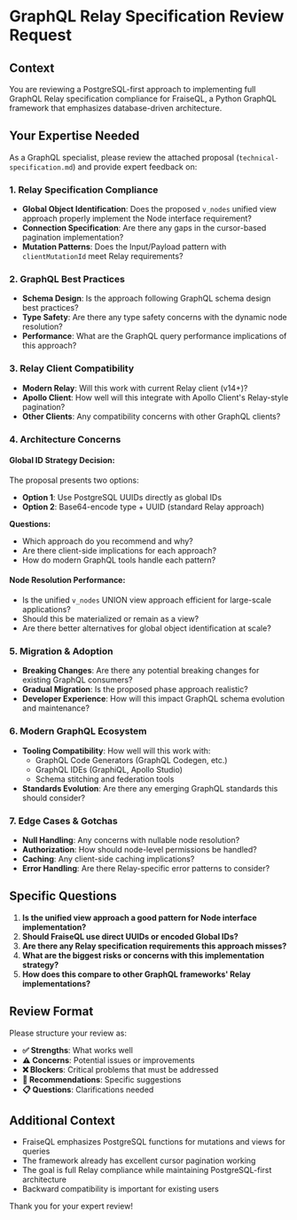 # GraphQL Relay Specification Review Request

## Context

You are reviewing a PostgreSQL-first approach to implementing full GraphQL Relay specification compliance for FraiseQL, a Python GraphQL framework that emphasizes database-driven architecture.

## Your Expertise Needed

As a GraphQL specialist, please review the attached proposal (`technical-specification.md`) and provide expert feedback on:

### 1. Relay Specification Compliance
- **Global Object Identification**: Does the proposed `v_nodes` unified view approach properly implement the Node interface requirement?
- **Connection Specification**: Are there any gaps in the cursor-based pagination implementation?
- **Mutation Patterns**: Does the Input/Payload pattern with `clientMutationId` meet Relay requirements?

### 2. GraphQL Best Practices
- **Schema Design**: Is the approach following GraphQL schema design best practices?
- **Type Safety**: Are there any type safety concerns with the dynamic node resolution?
- **Performance**: What are the GraphQL query performance implications of this approach?

### 3. Relay Client Compatibility
- **Modern Relay**: Will this work with current Relay client (v14+)?
- **Apollo Client**: How well will this integrate with Apollo Client's Relay-style pagination?
- **Other Clients**: Any compatibility concerns with other GraphQL clients?

### 4. Architecture Concerns

#### Global ID Strategy Decision:
The proposal presents two options:
- **Option 1**: Use PostgreSQL UUIDs directly as global IDs
- **Option 2**: Base64-encode type + UUID (standard Relay approach)

**Questions:**
- Which approach do you recommend and why?
- Are there client-side implications for each approach?
- How do modern GraphQL tools handle each pattern?

#### Node Resolution Performance:
- Is the unified `v_nodes` UNION view approach efficient for large-scale applications?
- Should this be materialized or remain as a view?
- Are there better alternatives for global object identification at scale?

### 5. Migration & Adoption
- **Breaking Changes**: Are there any potential breaking changes for existing GraphQL consumers?
- **Gradual Migration**: Is the proposed phase approach realistic?
- **Developer Experience**: How will this impact GraphQL schema evolution and maintenance?

### 6. Modern GraphQL Ecosystem
- **Tooling Compatibility**: How well will this work with:
  - GraphQL Code Generators (GraphQL Codegen, etc.)
  - GraphQL IDEs (GraphiQL, Apollo Studio)
  - Schema stitching and federation tools
- **Standards Evolution**: Are there any emerging GraphQL standards this should consider?

### 7. Edge Cases & Gotchas
- **Null Handling**: Any concerns with nullable node resolution?
- **Authorization**: How should node-level permissions be handled?
- **Caching**: Any client-side caching implications?
- **Error Handling**: Are there Relay-specific error patterns to consider?

## Specific Questions

1. **Is the unified view approach a good pattern for Node interface implementation?**
2. **Should FraiseQL use direct UUIDs or encoded Global IDs?**
3. **Are there any Relay specification requirements this approach misses?**
4. **What are the biggest risks or concerns with this implementation strategy?**
5. **How does this compare to other GraphQL frameworks' Relay implementations?**

## Review Format

Please structure your review as:
- **✅ Strengths**: What works well
- **⚠️ Concerns**: Potential issues or improvements
- **❌ Blockers**: Critical problems that must be addressed
- **🔧 Recommendations**: Specific suggestions
- **📋 Questions**: Clarifications needed

## Additional Context

- FraiseQL emphasizes PostgreSQL functions for mutations and views for queries
- The framework already has excellent cursor pagination working
- The goal is full Relay compliance while maintaining PostgreSQL-first architecture
- Backward compatibility is important for existing users

Thank you for your expert review!
